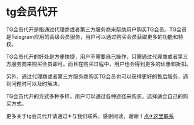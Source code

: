 # tg会员代开

TG会员代开是指通过代理商或者第三方服务商来帮助用户购买TG会员。TG会员是Telegram应用的高级会员服务，用户可以通过购买会员获取更多的功能和特权。

TG会员代开的好处是方便快捷，用户不需要自己操作，只需通过代理商或者第三方服务商来购买会员即可。而且在购买过程中，用户也会得到更多的优惠和折扣。

另外，通过代理商或者第三方服务商购买TG会员也可以获得更好的售后服务，遇到问题时可以及时解决。

TG会员代开的方式多种多样，用户可以通过各种途径来购买，选择适合自己的购买方式。

更多关于tg会员代开请通过✈与我们联系，感谢阅读，谢谢！[点✈这里联系](https://ww.k02.cc)